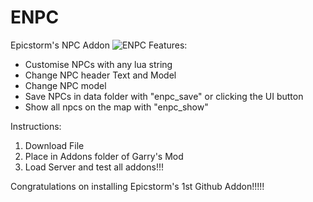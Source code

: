 # ENPC
Epicstorm's NPC Addon
![ENPC](https://user-images.githubusercontent.com/67658615/139509334-6dd4c733-1490-4e94-a436-69d168a57b88.png)
Features:
- Customise NPCs with any lua string
- Change NPC header Text and Model
- Change NPC model
- Save NPCs in data folder with "enpc_save" or clicking the UI button
- Show all npcs on the map with "enpc_show"


Instructions:

1) Download File
2) Place in Addons folder of Garry's Mod
3) Load Server and test all addons!!!

Congratulations on installing Epicstorm's 1st Github Addon!!!!!
